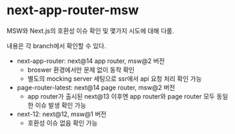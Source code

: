 # next-app-router-msw

 MSW와 Next.js의 호환성 이슈 확인 및 몇가지 시도에 대해 다룸.

내용은 각 branch에서 확인할 수 있다.

- next-app-router: next@14 app router, msw@2 버전
  - broswer 환경에서만 문제 없이 동작 확인
  - 별도의 mocking server 세팅으로 ssr에서 api 요청 처리 확인 가능
- page-router-latest: next@14 page router, msw@2 버전
  - app router가 출시된 next@13 이후엔 app router와 page router 모두 동일한 이슈 발생 확인 가능
- next-12: next@12, msw@1 버전
  - 호환성 이슈 없음 확인 가능
  